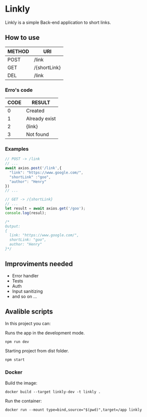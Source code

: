 # Linkly
Linkly is a simple Back-end application to short links.


## How to use
| METHOD | URI          | 
|--------|--------------|
| POST   | /link        |
| GET    | /{shortLink} |
| DEL    | /link        |

### Erro's code
| CODE | RESULT    |
|------|-----------| 
|0| Created        |
|1| Already exist  |
|2| {link}         |
|3| Not found      |

### Examples
```javascript
// POST -> /link
// ...
await axios.post('/link',{
  "link": "https://www.google.com/",
  "shortLink" :"goo", 
  "author": "Henry"
})
// ...
```

```javascript
// GET -> /{shortLink}
// ...
let result = await axios.get('/goo');
console.log(resul);

/* 
Output:
{
  link: "https://www.google.com/",
  shortLink: "goo",
  author: "Henry"
}*/
```

## Improviments needed
- Error handler
- Tests
- Auth
- Input sanitizing
- and so on ... 

## Avalible scripts
In this project you can:

Runs the app in the development mode.<br/>
```bash
npm run dev
```

Starting project from dist folder.<br/>
```bash
npm start
```

### Docker

Build the image:
```
docker build --target linkly-dev -t linkly .
```

Run the container:
```
docker run --mount type=bind,source="$(pwd)",target=/app linkly
```